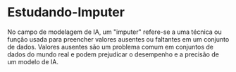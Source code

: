 # Estudando-Imputer
No campo de modelagem de IA, um "imputer" refere-se a uma técnica ou função usada para preencher valores ausentes ou faltantes em um conjunto de dados. Valores ausentes são um problema comum em conjuntos de dados do mundo real e podem prejudicar o desempenho e a precisão de um modelo de IA.
